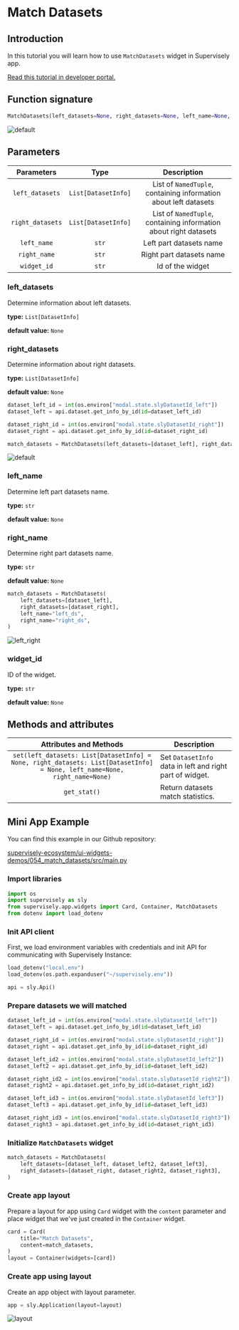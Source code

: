 # Match Datasets

## Introduction

In this tutorial you will learn how to use `MatchDatasets` widget in Supervisely app.

[Read this tutorial in developer portal.](https://developer.supervise.ly/app-development/apps-with-gui/matchdatasets)

## Function signature

```python
MatchDatasets(left_datasets=None, right_datasets=None, left_name=None, right_name=None, widget_id=None)
```

![default](https://user-images.githubusercontent.com/120389559/221359482-93e1897f-2820-40da-bb99-c7bc057742bf.png)

## Parameters

|    Parameters    |        Type         |                            Description                            |
| :--------------: | :-----------------: | :---------------------------------------------------------------: |
| `left_datasets`  | `List[DatasetInfo]` | List of `NamedTuple`, containing information about left datasets  |
| `right_datasets` | `List[DatasetInfo]` | List of `NamedTuple`, containing information about right datasets |
|   `left_name`    |        `str`        |                      Left part datasets name                      |
|   `right_name`   |        `str`        |                     Right part datasets name                      |
|   `widget_id`    |        `str`        |                         Id of the widget                          |

### left_datasets

Determine information about left datasets.

**type:** `List[DatasetInfo]`

**default value:** `None`

### right_datasets

Determine information about right datasets.

**type:** `List[DatasetInfo]`

**default value:** `None`

```python
dataset_left_id = int(os.environ["modal.state.slyDatasetId_left"])
dataset_left = api.dataset.get_info_by_id(id=dataset_left_id)

dataset_right_id = int(os.environ["modal.state.slyDatasetId_right"])
dataset_right = api.dataset.get_info_by_id(id=dataset_right_id)

match_datasets = MatchDatasets(left_datasets=[dataset_left], right_datasets=[dataset_right])
```

![default](https://user-images.githubusercontent.com/120389559/221359482-93e1897f-2820-40da-bb99-c7bc057742bf.png)

### left_name

Determine left part datasets name.

**type:** `str`

**default value:** `None`

### right_name

Determine right part datasets name.

**type:** `str`

**default value:** `None`

```python
match_datasets = MatchDatasets(
    left_datasets=[dataset_left],
    right_datasets=[dataset_right],
    left_name="left_ds",
    right_name="right_ds",
)
```

![left_right](https://user-images.githubusercontent.com/120389559/221360077-aade1945-c38f-42f4-8e96-0e757fb1cc3d.png)

### widget_id

ID of the widget.

**type:** `str`

**default value:** `None`

## Methods and attributes

|                                                  Attributes and Methods                                                   | Description                                              |
| :-----------------------------------------------------------------------------------------------------------------------: | -------------------------------------------------------- |
| `set(left_datasets: List[DatasetInfo] = None, right_datasets: List[DatasetInfo] = None, left_name=None, right_name=None)` | Set `DatasetInfo` data in left and right part of widget. |
|                                                       `get_stat()`                                                        | Return datasets match statistics.                        |

## Mini App Example

You can find this example in our Github repository:

[supervisely-ecosystem/ui-widgets-demos/054_match_datasets/src/main.py](https://github.com/supervisely-ecosystem/ui-widgets-demos/blob/master/054_match_datasets/src/main.py)

### Import libraries

```python
import os
import supervisely as sly
from supervisely.app.widgets import Card, Container, MatchDatasets
from dotenv import load_dotenv
```

### Init API client

First, we load environment variables with credentials and init API for communicating with Supervisely Instance:

```python
load_dotenv("local.env")
load_dotenv(os.path.expanduser("~/supervisely.env"))

api = sly.Api()
```

### Prepare datasets we will matched

```python
dataset_left_id = int(os.environ["modal.state.slyDatasetId_left"])
dataset_left = api.dataset.get_info_by_id(id=dataset_left_id)

dataset_right_id = int(os.environ["modal.state.slyDatasetId_right"])
dataset_right = api.dataset.get_info_by_id(id=dataset_right_id)

dataset_left_id2 = int(os.environ["modal.state.slyDatasetId_left2"])
dataset_left2 = api.dataset.get_info_by_id(id=dataset_left_id2)

dataset_right_id2 = int(os.environ["modal.state.slyDatasetId_right2"])
dataset_right2 = api.dataset.get_info_by_id(id=dataset_right_id2)

dataset_left_id3 = int(os.environ["modal.state.slyDatasetId_left3"])
dataset_left3 = api.dataset.get_info_by_id(id=dataset_left_id3)

dataset_right_id3 = int(os.environ["modal.state.slyDatasetId_right3"])
dataset_right3 = api.dataset.get_info_by_id(id=dataset_right_id3)
```

### Initialize `MatchDatasets` widget

```python
match_datasets = MatchDatasets(
    left_datasets=[dataset_left, dataset_left2, dataset_left3],
    right_datasets=[dataset_right, dataset_right2, dataset_right3],
)
```

### Create app layout

Prepare a layout for app using `Card` widget with the `content` parameter and place widget that we've just created in the `Container` widget.

```python
card = Card(
    title="Match Datasets",
    content=match_datasets,
)
layout = Container(widgets=[card])
```

### Create app using layout

Create an app object with layout parameter.

```python
app = sly.Application(layout=layout)
```

![layout](https://user-images.githubusercontent.com/120389559/221360552-53097a9d-585f-4391-99a4-d065636d8560.png)
